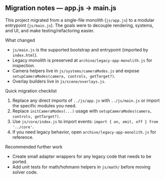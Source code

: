 ## Migration notes — app.js → main.js

This project migrated from a single-file monolith (`js/app.js`) to a modular
entrypoint (`js/main.js`). The goals were to decouple rendering, systems, and
UI, and make testing/refactoring easier.

What changed
- `js/main.js` is the supported bootstrap and entrypoint (imported by `index.html`).
- Legacy monolith is preserved at `archive/legacy-app-monolith.js` for inspection.
- Camera helpers live in `js/systems/cameraModes.js` and expose `setupCameraModes(camera, controls, getTarget?)`.
- Overlay builders live in `js/scene/overlays.js`.

Quick migration checklist
1. Replace any direct imports of `../js/app.js` with `../js/main.js` or import the specific modules you need.
2. Replace `initCameraModes(...)` usage with `setupCameraModes(camera, controls, getTarget?)`.
3. Use `js/core/index.js` to import events: `import { on, emit, off } from '../core'`.
4. If you need legacy behavior, open `archive/legacy-app-monolith.js` for reference.

Recommended further work
- Create small adapter wrappers for any legacy code that needs to be ported.
- Add unit tests for math/hohmann helpers in `js/math/` before moving solver code.
